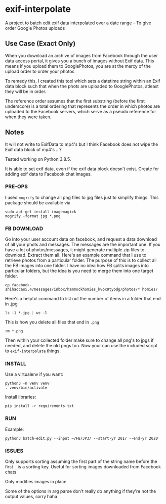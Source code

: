 # exif-interpolate
A project to batch edit exif data interpolated over a date range - To give order Google Photos uploads

## Use Case (Exact Only)
When you download an archive of images from Facebook through the user data access portal, it gives you 
a bunch of images without Exif data. This means if you upload them to GooglePhotos, you are at the mercy of the upload
order to order your photos. 

To remedy this, I created this tool which sets a datetime string within an Exif data block such that
when the phots are uploaded to GooglePhotos, atleast they will be in order.

The reference order assumes that the first substring (before the first underscore) is a total ordering
that represents the order in which photos are uploaded to the Facebook servers, which serve as a pseudo 
reference for when they were taken.

## Notes

It will not write to ExifData to mp4's but I think Facebook does not wipe the Exif data block of mp4's ...?

Tested working on Python 3.8.5.

It is able to set exif data, even if the exif data block doesn't exist. Create for adding exif data to
Facebook chat images.

### PRE-OPS

I used `mogrify` to change all png files to jpg files just to simplify things. This package should be available via
```
sudo apt-get install imagemagick
mogrify -format jpg *.png
```

### FB DOWNLOAD

Go into your user account data on facebook, and request a data download of all your phots and messages.
The messages are the important one. If you have a lot of photos/messages, it might generate multiple zip files to
download. Extract them all. Here's an example command that I use to retrieve photos from a particular folder.
The purpose of this is to collect all the FB images into one folder. I have no idea how FB splits images into particular folders,
but the idea is you need to merge them into one target folder.
```
cp facebook-shihaocao5.4/messages/inbox/hammockhomies_kvox9tyodg/photos/* homies/
```

Here's a helpful command to list out the number of items in a folder that end in .jpg
```
ls -1 *.jpg | wc -l
```

This is how you delete all files that end in `.png`
```
rm *.png
```

Then within your collected folder make sure to change all png's to jpgs if needed, and delete the old pngs
too. Now your can use the included script to `exif-interpolate` things.

### INSTALL

Use a virtualenv if you want:
```
python3 -m venv venv
. venv/bin/activate
```

Install libraries:
```
pip install -r requirements.txt
```

### RUN

Example: 

```
python3 batch-edit.py --input ~/FB/JP3/ --start-yr 2017 --end-yr 2020
```

### ISSUES

Only supports sorting assuming the first part of the string name before the first `_`
is a sorting key. Useful for sorting images downloaded from Facebook chats

Only modifies images in place.

Some of the options in arg parse don't really do anything if they're not the output values, sorry haha